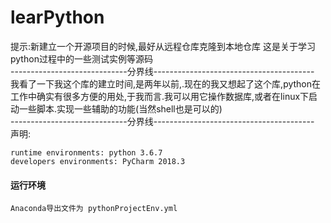 # learPython
提示:新建立一个开源项目的时候,最好从远程仓库克隆到本地仓库
这是关于学习python过程中的一些测试实例等源码    
-----------------------------分界线----------------------------------------  
我看了一下我这个库的建立时间,是两年以前,.现在的我又想起了这个库,python在工作中确实有很多方便的用处,于我而言.我可以用它操作数据库,或者在linux下启动一些脚本.实现一些辅助的功能(当然shell也是可以的)  
-----------------------------分界线----------------------------------------  
声明:  

    runtime environments: python 3.6.7
    developers environments: PyCharm 2018.3

#### 运行环境
    
    Anaconda导出文件为 pythonProjectEnv.yml


    
